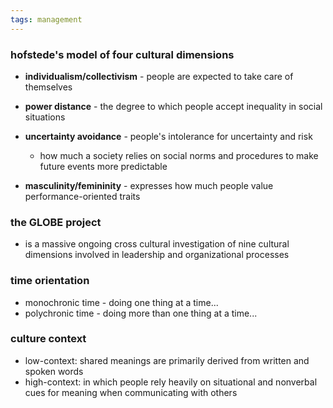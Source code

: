 ```yaml
---
tags: management
---
```


### hofstede's model of four cultural dimensions
- **individualism/collectivism** - people are expected to take care of themselves

- **power distance** - the degree to which people accept inequality in social situations

- **uncertainty avoidance** - people's intolerance for uncertainty and risk
	- how much a society relies on social norms and procedures to make future events more predictable

- **masculinity/femininity** - expresses how much people value performance-oriented traits


### the GLOBE project
- is a massive ongoing cross cultural investigation of nine cultural dimensions involved in leadership and organizational processes

### time orientation
- monochronic time - doing one thing at a time...
- polychronic time - doing more than one thing at a time...


### culture context
- low-context: shared meanings are primarily derived from written and spoken words
- high-context: in which people rely heavily on situational and nonverbal cues for meaning when communicating with others